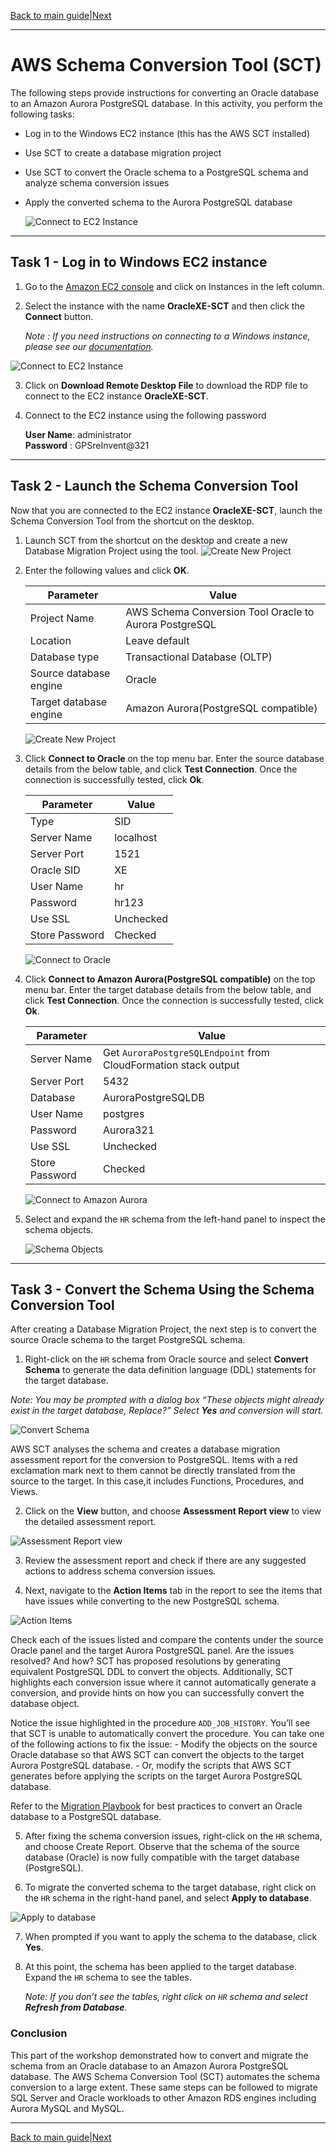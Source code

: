 ﻿[Back to main guide](../README.md)|[Next](dms.md)

___

# AWS Schema Conversion Tool (SCT)

The following steps provide instructions for converting an Oracle database to an Amazon Aurora PostgreSQL database. In this activity, you perform the following tasks:
- Log in to the Windows EC2 instance (this has the AWS SCT installed)  
- Use SCT to create a database migration project
- Use SCT to convert the Oracle schema to a PostgreSQL schema and analyze schema conversion issues
- Apply the converted schema to the Aurora PostgreSQL database

    ![Connect to EC2 Instance](images/sct.png)
___

## Task 1 - Log in to Windows EC2 instance

1. Go to the [Amazon EC2 console](https://console.aws.amazon.com/ec2/v2/home) and click on Instances in the left column.
2. Select the instance with the name **OracleXE-SCT** and then click the **Connect** button.

    _Note : If you need instructions on connecting to a Windows instance, please see our [documentation](https://docs.aws.amazon.com/AWSEC2/latest/WindowsGuide/connecting_to_windows_instance.html?icmpid=docs_ec2_console)._

![Connect to EC2 Instance](images/instance-connect.png)

3. Click on **Download Remote Desktop File** to download the RDP file to connect to the EC2 instance **OracleXE-SCT**. 
4. Connect to the EC2 instance using the following password 
   
    **User Name**: administrator           
    **Password** : GPSreInvent@321

___

## Task 2 - Launch the Schema Conversion Tool
Now that you are connected to the EC2 instance **OracleXE-SCT**, launch the Schema Conversion Tool from the shortcut on the desktop.

1. Launch SCT from the shortcut on the desktop and create a new Database Migration Project using the tool.
![Create New Project](images/new_project.png)
2. Enter the following values and click **OK**.

    Parameter | Value
    ----------|------
    Project Name | AWS Schema Conversion Tool Oracle to Aurora PostgreSQL
    Location | Leave default
    Database type | Transactional Database (OLTP)
    Source database engine | Oracle 
    Target database engine | Amazon Aurora(PostgreSQL compatible)

    ![Create New Project](images/new_project1.png)

3. Click **Connect to Oracle** on the top menu bar. Enter the source database details from the below table, and click **Test Connection**. Once the connection is successfully tested, click **Ok**.

    Parameter | Value
    ----------|------
    Type | SID
    Server Name | localhost
    Server Port | 1521
    Oracle SID | XE 
    User Name | hr
    Password |  hr123 
    Use SSL | Unchecked
    Store Password | Checked
    
    ![Connect to Oracle](images/sct_oracle.png)

4. Click **Connect to Amazon Aurora(PostgreSQL compatible)** on the top menu bar. Enter the target database details from the below table, and click **Test Connection**. Once the connection is successfully tested, click **Ok**.

    Parameter | Value
    ----------|------
    Server Name | Get `AuroraPostgreSQLEndpoint` from CloudFormation stack output
    Server Port | 5432
    Database | AuroraPostgreSQLDB 
    User Name | postgres
    Password |  Aurora321 
    Use SSL | Unchecked
    Store Password | Checked
    
    ![Connect to Amazon Aurora](images/sct_aurora.png)

5. Select and expand the `HR` schema from the left-hand panel to inspect the schema objects.
    
    ![Schema Objects](images/schema_objects.png)
___

## Task 3 - Convert the Schema Using the Schema Conversion Tool
After creating a Database Migration Project, the next step is to convert the source Oracle schema to the target PostgreSQL schema.

1. Right-click on the `HR` schema from Oracle source and select **Convert Schema** to generate the data definition language (DDL) statements for the target database.

_Note: You may be prompted with a dialog box “These objects might already exist in the target database, Replace?” Select **Yes** and conversion will start._

![Convert Schema](images/convert_schema.png)

AWS SCT analyses the schema and creates a database migration assessment report for the conversion to PostgreSQL. Items with a red exclamation mark next to them cannot be directly translated from the source to the target. In this case,it includes Functions, Procedures, and Views.

2. Click on the **View** button, and choose **Assessment Report view** to view the detailed assessment report.

![Assessment Report view](images/assessment.png)    

3. Review the assessment report and check if there are any suggested actions to address schema conversion issues. 

4. Next, navigate to the **Action Items** tab in the report to see the items that have issues while converting to the new PostgreSQL schema. 

![Action Items](images/action-items.png) 

Check each of the issues listed and compare the contents under the source Oracle panel and the target Aurora PostgreSQL panel. Are the issues resolved? And how? SCT has proposed resolutions by generating equivalent PostgreSQL DDL to convert the objects. Additionally, SCT highlights each conversion issue where it cannot automatically generate a conversion, and provide hints on how you can successfully convert the database object.

Notice the issue highlighted in the procedure `ADD_JOB_HISTORY`. You’ll see that SCT is unable to automatically convert the procedure. You can take one of the following actions to fix the issue:
    - Modify the objects on the source Oracle database so that AWS SCT can convert the objects to the target Aurora PostgreSQL database.
    - Or, modify the scripts that AWS SCT generates before applying the scripts on the target Aurora PostgreSQL database.

Refer to the [Migration Playbook](https://d1.awsstatic.com/whitepapers/Migration/oracle-database-amazon-aurora-postgresql-migration-playbook.pdf) for best practices to convert an Oracle database to a PostgreSQL database. 

5. After fixing the schema conversion issues, right-click on the `HR` schema, and choose Create Report. Observe that the schema of the source database (Oracle) is now fully compatible with the target database (PostgreSQL).

6. To migrate the converted schema to the target database, right click on the `HR` schema in the right-hand panel, and select **Apply to database**.

![Apply to database](images/apply_db.png) 

7. When prompted if you want to apply the schema to the database, click **Yes**.
8. At this point, the schema has been applied to the target database. Expand the `HR` schema to see the tables.

    _Note: If you don’t see the tables, right click on `HR` schema and select **Refresh from Database**._

### Conclusion

This part of the workshop demonstrated how to convert and migrate the schema from an Oracle database to an Amazon Aurora PostgreSQL database. The AWS Schema Conversion Tool (SCT) automates the schema conversion to a large extent. These same steps can be followed to migrate SQL Server and Oracle workloads to other Amazon RDS engines including Aurora MySQL and MySQL.
___

[Back to main guide](../README.md)|[Next](dms.md)
